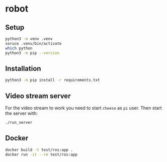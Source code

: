 # robot

## Setup
```bash
python3 -m venv .venv
soruce .venv/bin/activate
which python
python3 -m pip --version
```

## Installation
```bash
python3 -m pip install -r requirements.txt
```

## Video stream server
For the video stream to work you need to start `cheese` as `pi` user.
Then start the server with:

```bash
./run_server
```

## Docker 
```bash
docker build -t test/ros:app .
docker run -it --rm test/ros:app
```